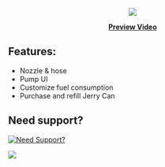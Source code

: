<p align="center">
  <img src="https://user-images.githubusercontent.com/86536434/193705940-4a974196-6135-4950-b068-9f4de8e9d2f5.png" />
</p>
<p align='center'><b><a href="https://youtu.be/3YGlEahLZKY">Preview Video</a></b>

## Features:
* Nozzle & hose
* Pump UI
* Customize fuel consumption
* Purchase and refill Jerry Can


## Need support?
[![Need Support?](https://user-images.githubusercontent.com/86536434/147299047-73691b78-2690-4786-b58b-27d24e48a0d2.png)](https://discord.gg/Z9Mxu72zZ6)

<a href="https://youtu.be/3YGlEahLZKY"><img src="https://forum.cfx.re/uploads/default/original/4X/d/5/b/d5baf97a1adb1bcd992d457ad36a37c739de7d7c.jpeg" /></a>
